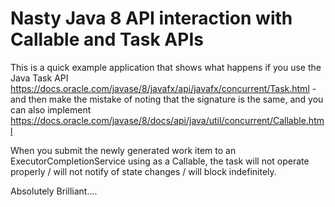 # Nasty Java 8 API interaction with Callable and Task APIs
This is a quick example application that shows what happens if you use the Java Task API https://docs.oracle.com/javase/8/javafx/api/javafx/concurrent/Task.html - and then make the mistake of noting that the signature is the same, and you can also implement https://docs.oracle.com/javase/8/docs/api/java/util/concurrent/Callable.html

When you submit the newly generated work item to an ExecutorCompletionService using as a Callable, the task will not operate properly / will not notify of state changes / will block indefinitely.

Absolutely Brilliant.... 